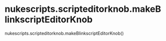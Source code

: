 # nukescripts.scripteditorknob.makeBlinkscriptEditorKnob
nukescripts.scripteditorknob.makeBlinkscriptEditorKnob()